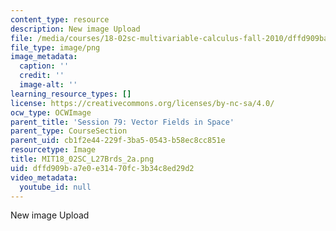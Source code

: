 ```yaml
---
content_type: resource
description: New image Upload
file: /media/courses/18-02sc-multivariable-calculus-fall-2010/dffd909ba7e0e31470fc3b34c8ed29d2_MIT18_02SC_L27Brds_2a.png
file_type: image/png
image_metadata:
  caption: ''
  credit: ''
  image-alt: ''
learning_resource_types: []
license: https://creativecommons.org/licenses/by-nc-sa/4.0/
ocw_type: OCWImage
parent_title: 'Session 79: Vector Fields in Space'
parent_type: CourseSection
parent_uid: cb1f2e44-229f-3ba5-0543-b58ec8cc851e
resourcetype: Image
title: MIT18_02SC_L27Brds_2a.png
uid: dffd909b-a7e0-e314-70fc-3b34c8ed29d2
video_metadata:
  youtube_id: null
---
```

New image Upload